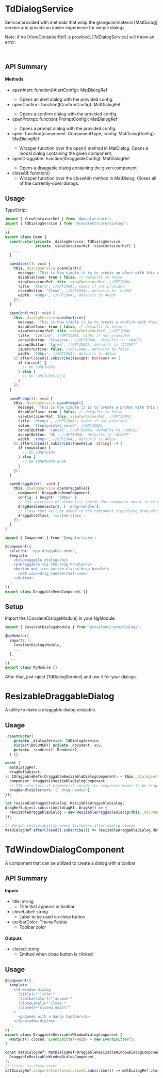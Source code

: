 # TdDialogService

Service provided with methods that wrap the @angular/material [MatDialog] service and provide an easier experience for simple dialogs.

Note: if no [ViewContainerRef] is provided, [TdDialogService] will throw an error.

<br/>

## API Summary

#### Methods

+ openAlert: function(IAlertConfig): MatDialogRef<TdAlertDialogComponent>
  + Opens an alert dialog with the provided config.
+ openConfirm: function(IConfirmConfig): MatDialogRef<TdConfirmDialogComponent>
  + Opens a confirm dialog with the provided config.
+ openPrompt: function(IPromptConfig): MatDialogRef<TdPromptDialogComponent>
  + Opens a prompt dialog with the provided config.
+ open: function<T>(component: ComponentType<T>, config: MatDialogConfig): MatDialogRef<T>
  + Wrapper function over the open() method in MatDialog. Opens a modal dialog containing the given component.
+ openDraggable: function<T>(IDraggableConfig<T>): MatDialogRef<T>
  + Opens a draggable dialog containing the given component
+ closeAll: function()
  + Wrapper function over the closeAll() method in MatDialog. Closes all of the currently-open dialogs.

## Usage

TypeScript

```typescript
import { ViewContainerRef } from '@angular/core';
import { TdDialogService } from '@covalent/core/dialogs';
...
})
export class Demo {
  constructor(private _dialogService: TdDialogService,
              private _viewContainerRef: ViewContainerRef) {
    ...
  }

  openAlert(): void {
    this._dialogService.openAlert({
      message: 'This is how simple it is to create an alert with this wrapper service.',
      disableClose: true | false, // defaults to false
      viewContainerRef: this._viewContainerRef, //OPTIONAL
      title: 'Alert', //OPTIONAL, hides if not provided
      closeButton: 'Close', //OPTIONAL, defaults to 'CLOSE'
      width: '400px', //OPTIONAL, defaults to 400px
    });
  }

  openConfirm(): void {
    this._dialogService.openConfirm({
      message: 'This is how simple it is to create a confirm with this wrapper service. Do you agree?',
      disableClose: true | false, // defaults to false
      viewContainerRef: this._viewContainerRef, //OPTIONAL
      title: 'Confirm', //OPTIONAL, hides if not provided
      cancelButton: 'Disagree', //OPTIONAL, defaults to 'CANCEL'
      acceptButton: 'Agree', //OPTIONAL, defaults to 'ACCEPT'
      isDestructive: false, //OPTIONAL, defaults to false
      width: '500px', //OPTIONAL, defaults to 400px
    }).afterClosed().subscribe((accept: boolean) => {
      if (accept) {
        // DO SOMETHING
      } else {
        // DO SOMETHING ELSE
      }
    });
  }

  openPrompt(): void {
    this._dialogService.openPrompt({
      message: 'This is how simple it is to create a prompt with this wrapper service. Prompt something.',
      disableClose: true | false, // defaults to false
      viewContainerRef: this._viewContainerRef, //OPTIONAL
      title: 'Prompt', //OPTIONAL, hides if not provided
      value: 'Prepopulated value', //OPTIONAL
      cancelButton: 'Cancel', //OPTIONAL, defaults to 'CANCEL'
      acceptButton: 'Ok', //OPTIONAL, defaults to 'ACCEPT'
      width: '400px', //OPTIONAL, defaults to 400px
    }).afterClosed().subscribe((newValue: string) => {
      if (newValue) {
        // DO SOMETHING
      } else {
        // DO SOMETHING ELSE
      }
    });
  }

  openDraggable(): void {
    this._dialogService.openDraggable({
      component: DraggableDemoComponent,
      config: { height: '300px' },
      // CSS selectors of element(s) inside the component meant to be drag handle(s)
      dragHandleSelectors: ['.drag-handle'],
      // Class that will be added to the component signifying drag-ability
      draggableClass: 'custom-class',
    });
  }
}
```

```typescript
import { Component } from '@angular/core';

@Component({
  selector: 'app-draggable-demo',
  template: `
    <h2>Draggable dialog</h2>
    <p>Draggable via the drag handle</p>
    <button mat-icon-button class="drag-handle">
      <mat-icon>drag_handle</mat-icon>
    </button>
  `,
})
export class DraggableDemoComponent {}
```

## Setup

Import the [CovalentDialogsModule] in your NgModule:

```typescript
import { CovalentDialogsModule } from '@covalent/core/dialogs';

@NgModule({
  imports: [
    CovalentDialogsModule,
    ...
  ],
  ...
})
export class MyModule {}
```
After that, just inject [TdDialogService] and use it for your dialogs.


# ResizableDraggableDialog

A utility to make a draggable dialog resizable.

## Usage
```ts
 constructor(
    private _dialogService: TdDialogService,
    @Inject(DOCUMENT) private _document: any,
    private _renderer2: Renderer2,
  ) {}
```

```ts
const {
  matDialogRef,
  dragRefSubject,
}: IDraggableRefs<DraggableResizableDialogComponent> = this._dialogService.openDraggable({
  component: DraggableResizableDialogComponent,
  // CSS selectors of element(s) inside the component meant to be drag handle(s)
  dragHandleSelectors: ['.drag-handle'],
});

let resizableDraggableDialog: ResizableDraggableDialog;
dragRefSubject.subscribe((dragRf: DragRef) => {
  resizableDraggableDialog = new ResizableDraggableDialog(this._document, this._renderer2, matDialogRef, dragRf);
});

// Detach resize-ability event listeners after dialog closes
matDialogRef.afterClosed().subscribe(() => resizableDraggableDialog.detach());
```

# TdWindowDialogComponent

A component that can be utilized to create a dialog with a toolbar

## API Summary

#### Inputs

+ title: string
  + Title that appears in toolbar
+ closeLabel: string
  + Label to be used on close button
+ toolbarColor: ThemePalette
  + Toolbar color

#### Outputs
+ closed: string
  + Emitted when close button is clicked

## Usage

```ts
@Component({
  template: `
    <td-window-dialog
      [title]="'Title'"
      [toolbarColor]="'accent'"
      [closeLabel]="'Close'"
      (closed)="closed.emit()"
    >
      <p>Comes with a handy toolbar</p>
    </td-window-dialog>
  `,
})
export class DraggableResizableWindowDialogComponent {
  @Output() closed: EventEmitter<void> = new EventEmitter();
}
```

```ts
const matDialogRef: MatDialogRef<DraggableResizableWindowDialogComponent> = this._dialogService.open(
  DraggableResizableWindowDialogComponent,
);
// listen to close event
matDialogRef.componentInstance.closed.subscribe(() => matDialogRef.close());
```
